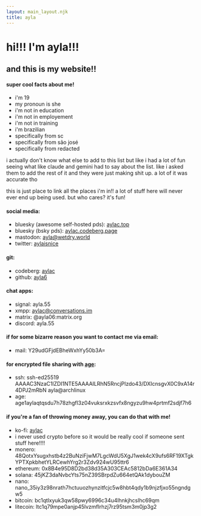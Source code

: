 ```yaml
---
layout: main_layout.njk
title: ayla
---
```

# hi!!! I'm ayla!!!
## and this is my website!!

#### super cool facts about me!
  * i'm 19
  * my pronoun is she
  * i'm not in education
  * i'm not in employement
  * i'm not in training
  * i'm brazilian
  * specifically from sc
  * specifically from são josé
  * specifically from redacted

i actually don't know what else to add to this list but like i had a lot of fun seeing what like claude and gemini had to say about the list. like i asked them to add the rest of it and they were just making shit up. a lot of it was accurate tho

this is just place to link all the places i'm in!! a lot of stuff
here will never ever end up being used. but who cares? it's fun!

#### social media:
  * bluesky (awesome self-hosted pds): [aylac.top](https://bsky.app/profile/aylac.top)
  * bluesky (bsky pds): [aylac.codeberg.page](https://bsky.app/profile/aylac.codeberg.page)
  * mastodon: <a rel="me" href="https://wetdry.world/@ayla">ayla@wetdry.world</a>
  * twitter: [aylaisnice](https://twitter.com/aylaisnice)

#### git:
  * codeberg: [aylac](https://codeberg.org/aylac)
  * github: [ayla6](https://github.com/ayla6)

#### chat apps:
  * signal: <span class="user select-all">ayla.55</span>
  * xmpp: <span class="user select-all">aylac@conversations.im</span>
  * matrix: <span class="user select-all">@ayla06:matrix.org</span>
  * discord: <span class="user select-all">ayla.55</span>

#### if for some bizarre reason you want to contact me via email:
  * mail: <a class="user select-all" id="skibidi">Y29udGFjdEBheWxhYy50b3A=</a>
  <script>
    const skibidi = document.getElementById('skibidi')
    skibidi.textContent = atob(skibidi.textContent);
    skibidi.href = 'mailto:' + skibidi.textContent;
  </script>

#### for encrypted file sharing with [age](https://github.com/FiloSottile/awesome-age):
  * ssh: <span class="user mono select-all">ssh-ed25519 AAAAC3NzaC1lZDI1NTE5AAAAILRhN5RncjPlzdo43/DXIcnsgvX0C9xA14r4DPJ2mRbN ayla@archlinux</span>
  * age: <span class="user mono select-all">age1aylaqtqsdu7h78zhgfl3z04vuksrxkzsvfx8ngyzu9hw4prtmf2sdjf7h6</span>

<h4 id="donate">if you're a fan of throwing money away, you can do that with me!</h4>

  * ko-fi: [aylac](https://ko-fi.com/aylac)
  * i never used crypto before so it would be really cool if someone sent stuff here!!!!
  * monero: <span class="user mono select-all">48QotxYsugxhstb4z2BuNziFjwM7LgcWdU5XgJ1wek4cX9ufs6RF19XTgkYPTXpkbhetYLRCewhYrg2r3Zdv924wU95ttr6</span>
  * ethereum: <span class="user mono select-all">0x8B4e95D8D2bd38d35A303CEAc5812bDa6E361A34</span>
  * solana: <span class="user mono select-all">45jKZ3daNvbcYts75nZ39SBrpdZu664etQAk1dybouZM</span>
  * nano: <span class="user mono select-all">nano_35iy3z98nrath7hctuuozhynzitfcjc5w8hbt4qdy1b9njzfjxo55ngndgw5</span>
  * bitcoin: <span class="user mono select-all">bc1qtlxyuk3qw58pwy6996c34u4lhnkjhcslhc69qm</span>
  * litecoin: <span class="user mono select-all">ltc1q79mpe0anjp45lvzmflrhzj7rz95tsm3m0jp3g2</span>